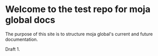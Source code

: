 # Welcome to the test repo for moja global docs

The purpose of this site is to structure moja global's current and future documentation. 

Draft 1.
